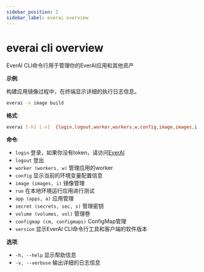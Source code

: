 ```yaml
---
sidebar_position: 2
sidebar_label: everai overview
---
```


# everai cli overview

EverAI CLI命令行用于管理你的EverAI应用和其他资产  

**示例**:  


构建应用镜像过程中，在终端显示详细的执行日志信息。  

```bash
everai -v image build
```

**格式**:   
```bash
everai [-h] [-v]  {login,logout,worker,workers,w,config,image,images,i,run,app,apps,a,secret,secrets,sec,s,volume,volumes,vol,autoscaling,configmap,cm,configmaps,version} ...
```

**命令**:
* `login`               登录，如果你没有token，请访问[EverAI](everai.expvent.com)  
* `logout`              登出
* `worker (workers, w)` 管理应用的worker
* `config`              显示当前的环境变量配置信息
* `image (images, i)`   镜像管理
* `run`                 在本地环境运行应用进行测试
* `app (apps, a)`       应用管理
* `secret (secrets, sec, s)`  管理密钥
* `volume (volumes, vol)`  管理卷
* `configmap (cm, configmaps)`  ConfigMap管理
* `version`             显示EverAI CLI命令行工具和客户端的软件版本

**选项**:  
 * `-h, --help`         显示帮助信息
 * `-v, --verbose`      输出详细的日志信息
 

